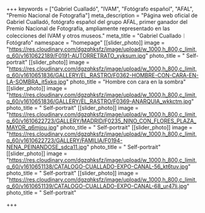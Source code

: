 +++
keywords = ["Gabriel Cualladó", "IVAM", "Fotógrafo español", "AFAL", "Premio Nacional de Fotografia"]
meta_description = "Página web oficial de Gabriel Cualladó, fotógrafo español del grupo AFAL, primer ganador del Premio Nacional de Fotografía, ampliamente representado en las colecciones del IVAM y otros museos."
meta_title = "Gabriel Cuallado︱Fotógrafo"
namespace = "homepage"
[[slider_photo]]
image = "https://res.cloudinary.com/dgzqhksfz/image/upload/w_1000,h_800,c_limit,q_60/v1610622189/F0191-AUTORRETRATO_xyksum.jpg"
photo_title = " Self-portrait"
[[slider_photo]]
image = "https://res.cloudinary.com/dgzqhksfz/image/upload/w_1000,h_800,c_limit,q_60/v1610651836/GALLERY/EL_RASTRO/F0362-HOMBRE-CON-CARA-EN-LA-SOMBRA_jt5xkq.jpg"
photo_title = "Hombre con cara en la sombra"
[[slider_photo]]
image = "https://res.cloudinary.com/dgzqhksfz/image/upload/w_1000,h_800,c_limit,q_60/v1610651836/GALLERY/EL_RASTRO/F0369-ANARQUIA_wkkctm.jpg"
photo_title = " Self-portrait"
[[slider_photo]]
image = "https://res.cloudinary.com/dgzqhksfz/image/upload/w_1000,h_800,c_limit,q_60/v1610622723/GALLERY/MADRID/F0235_NINO_CON_FLORES_PLAZA_MAYOR_q6mjou.jpg"
photo_title = " Self-portrait"
[[slider_photo]]
image = "https://res.cloudinary.com/dgzqhksfz/image/upload/w_1000,h_800,c_limit,q_60/v1610622723/GALLERY/FAMILIA/F0194-NENA_PEINANDOSE_sdca11.jpg"
photo_title = " Self-portrait"
[[slider_photo]]
image = "https://res.cloudinary.com/dgzqhksfz/image/upload/w_1000,h_800,c_limit,q_60/v1610651138/CATALOGO-CUALLADO-EXPO-CANAL-56_kt6tuv.jpg"
photo_title = " Self-portrait"
[[slider_photo]]
image = "https://res.cloudinary.com/dgzqhksfz/image/upload/w_1000,h_800,c_limit,q_60/v1610651139/CATALOGO-CUALLADO-EXPO-CANAL-68_ur47li.jpg"
photo_title = " Self-portrait"

+++
